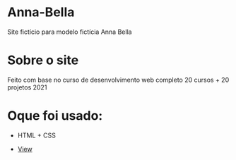 # Anna-Bella
Site fictício para modelo fictícia Anna Bella 

# Sobre o site
Feito com base no curso de desenvolvimento web completo 20 cursos + 20 projetos 2021

# Oque foi usado:
* HTML + CSS 

- <a href="https://anna-bella.vercel.app/"/>View</a> 
